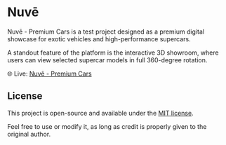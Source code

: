 # Nuvē

Nuvē - Premium Cars is a test project designed as a premium digital showcase for exotic vehicles and high-performance supercars.

A standout feature of the platform is the interactive 3D showroom, where users can view selected supercar models in full 360-degree rotation.

🌐 Live: [Nuvē - Premium Cars](https://nuve-premium.vercel.app/)

## License

This project is open-source and available under the [MIT license](./LICENSE).

Feel free to use or modify it, as long as credit is properly given to the original author.
